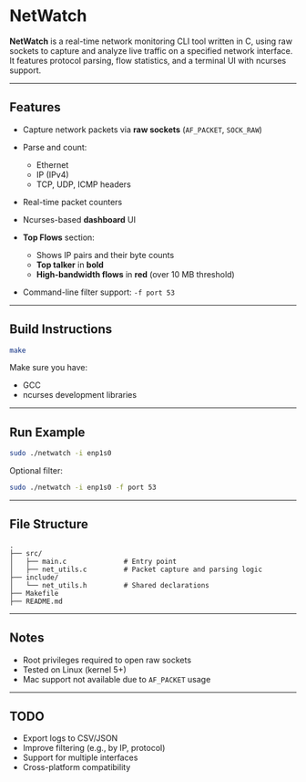 # NetWatch

**NetWatch** is a real-time network monitoring CLI tool written in C, using raw sockets to capture and analyze live traffic on a specified network interface. It features protocol parsing, flow statistics, and a terminal UI with ncurses support.

---

## Features

* Capture network packets via **raw sockets** (`AF_PACKET`, `SOCK_RAW`)
* Parse and count:

  * Ethernet
  * IP (IPv4)
  * TCP, UDP, ICMP headers
* Real-time packet counters
* Ncurses-based **dashboard** UI
* **Top Flows** section:

  * Shows IP pairs and their byte counts
  * **Top talker** in **bold**
  * **High-bandwidth flows** in **red** (over 10 MB threshold)
* Command-line filter support: `-f port 53`

---

## Build Instructions

```sh
make
```

Make sure you have:

* GCC
* ncurses development libraries

---

## Run Example

```sh
sudo ./netwatch -i enp1s0
```

Optional filter:

```sh
sudo ./netwatch -i enp1s0 -f port 53
```

---

## File Structure

```
.
├── src/
│   ├── main.c              # Entry point
│   ├── net_utils.c         # Packet capture and parsing logic
├── include/
│   └── net_utils.h         # Shared declarations
├── Makefile
├── README.md
```

---

## Notes

* Root privileges required to open raw sockets
* Tested on Linux (kernel 5+)
* Mac support not available due to `AF_PACKET` usage

---

## TODO

* Export logs to CSV/JSON
* Improve filtering (e.g., by IP, protocol)
* Support for multiple interfaces
* Cross-platform compatibility

